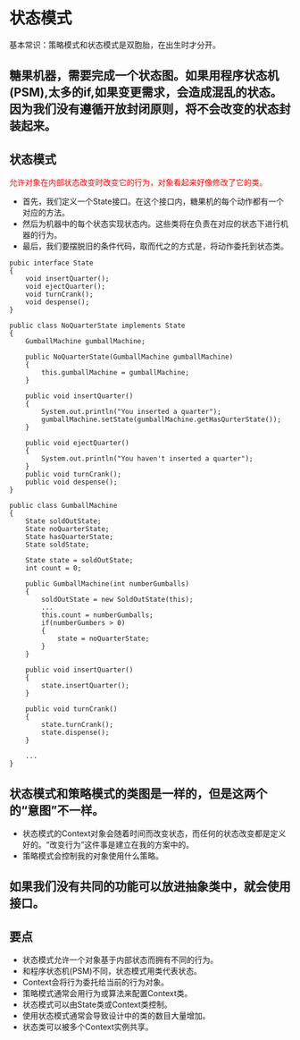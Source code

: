 # 状态模式
基本常识：策略模式和状态模式是双胞胎，在出生时才分开。

## 糖果机器，需要完成一个状态图。如果用程序状态机(PSM),太多的if,如果变更需求，会造成混乱的状态。因为我们没有遵循开放封闭原则，将不会改变的状态封装起来。

## 状态模式
<font color="red">允许对象在内部状态改变时改变它的行为，对象看起来好像修改了它的类。</font>
- 首先，我们定义一个State接口。在这个接口内，糖果机的每个动作都有一个对应的方法。
- 然后为机器中的每个状态实现状态内。这些类将在负责在对应的状态下进行机器的行为。
- 最后，我们要摆脱旧的条件代码，取而代之的方式是，将动作委托到状态类。
```
pubic interface State
{
	void insertQuarter();
	void ejectQuarter();
	void turnCrank();
	void despense();
}
```

```
public class NoQuarterState implements State
{
	GumballMachine gumballMachine;

	public NoQuarterState(GumballMachine gumballMachine)
	{
		this.gumballMachine = gumballMachine;
	}

	public void insertQuarter()
	{
		System.out.println("You inserted a quarter");
		gumballMachine.setState(gumballMachine.getHasQurterState());
	}

	public void ejectQuarter()
	{
		System.out.println("You haven't inserted a quarter");
	}
	public void turnCrank();
	public void despense();
}
```

```
public class GumballMachine
{
	State soldOutState;
	State noQuarterState;
	State hasQuarterState;
	State soldState;

	State state = soldOutState;
	int count = 0;

	public GumballMachine(int numberGumballs)
	{
		soldOutState = new SoldOutState(this);
		...
		this.count = numberGumballs;
		if(numberGumbers > 0)
		{
			state = noQuarterState;
		}
	}

	public void insertQuarter()
	{
		state.insertQuarter();
	}

	public void turnCrank()
	{
		state.turnCrank();
		state.dispense();
	}

	...
}
```

## 状态模式和策略模式的类图是一样的，但是这两个的“意图”不一样。
- 状态模式的Context对象会随着时间而改变状态，而任何的状态改变都是定义好的。“改变行为”这件事是建立在我的方案中的。
- 策略模式会控制我的对象使用什么策略。

## 如果我们没有共同的功能可以放进抽象类中，就会使用接口。

## 要点
- 状态模式允许一个对象基于内部状态而拥有不同的行为。
- 和程序状态机(PSM)不同，状态模式用类代表状态。
- Context会将行为委托给当前的行为对象。
- 策略模式通常会用行为或算法来配置Context类。
- 状态模式可以由State类或Context类控制。
- 使用状态模式通常会导致设计中的类的数目大量增加。
- 状态类可以被多个Context实例共享。


